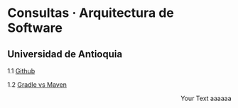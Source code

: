 # Consultas · Arquitectura de Software

## Universidad de Antioquia

1.1 [Github](1.1_Github.pdf)

1.2 [Gradle vs Maven](1.2_Gradle_vs_Maven.pdf)

<p style='text-align: right;'> Your Text aaaaaa</p>
